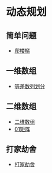 # 动态规划

## 简单问题

- [爬楼梯]()



## 一维数组

- [等差数列划分]()



## 二维数组

- [二维数组]()
- [01矩阵]()

## 打家劫舍

- [打家劫舍]()

